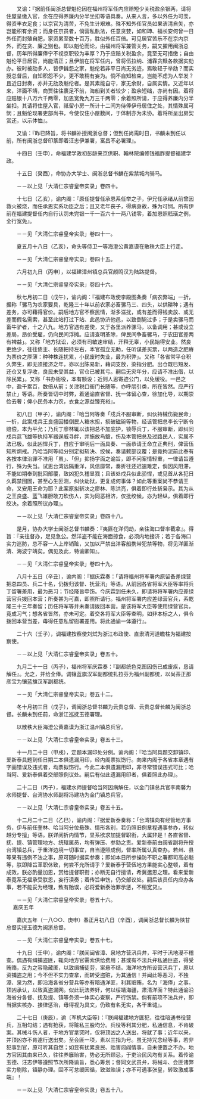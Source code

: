 <!-- { "loadSidebar": true } -->
　　又谕：『据前任闽浙总督魁伦因在福州将军任内应赔短少关税盈余银两，请将住屋呈缴入官，余在应得养廉内分半坐扣等语具奏。从来人言，多以外任为可羡，得资丰衣足食；以京官为清苦，不免生计艰难。殊不知外任官员如果洁清自矢，亦岂能积有余资；而身任京员者，倘营私骫法，任意贪婪，如和珅、福长安何曾一日外任而封殖自肥，家资累至数十百万，胜似外任百倍。可见居官苦乐不在京内京外，而在贪、廉之别也。即以魁伦而论，由福州将军兼管关务，嗣又擢用闽浙总督，历年所得廉俸宁不视京职较为丰厚？乃于应赔关税盈余，竟至无可措缴；自由魁伦平日居官，尚能清正；且伊前在将军任内，曾将伍拉纳、浦霖贪黩各款据实劾办。彼时被劾多人，皆伊雠怨之家，魁伦若非平日尚无劣迹，焉敢轻于举劾？而实授总督后，自知积怨不少，更不敢稍有妄为。倘不自知检束，岂能不虑为人举发？且近日封奏，亦并无劾及魁伦者。是其素能自守，家无余财，自属实情。又近年以来，洋面不靖，商贾往往裹足不前，海船到关者较少；盈余短绌，亦尚有因。着将应赔银十八万六千两零，加恩宽免九万三千两零；余着照所请，于应得养廉内分半坐扣。其请将住屋入官，祗留小房一所计十二间为侍俸伊母居住之处，其情殊属可悯；且魁伦现署吏部尚书，今使仅住小屋数间，于体制亦为未协。着将所呈出房契赏还，以示体恤』。

　　又谕：『昨已降旨，将书麟补授闽浙总督；但到任尚需时日，书麟未到任以前，所有闽浙总督印篆即着汪志伊兼署，富昌不必署理』。

　　十四日（壬申），命福建学政初彭龄来京供职、翰林院编修钱福胙提督福建学政。

　　十五日（癸酉），命协办大学士、闽浙总督书麟在紫禁城内骑马。

　　－－以上见「大清仁宗睿皇帝实录」卷四十。

　　十七日（乙亥），谕内阁：『原任提督任承恩系任举之子，伊兄任承绪从前曾因救火被烧，而任承恩实系功臣之后；且又老年丧子，得病身故，殊为可悯。所有伊前在福建提督任内自行认罚未完银一千一百六十一两八钱零，着加恩照嵇璜之例，全行宽免』。

　　－－见「大清仁宗睿皇帝实录」卷四十一。

　　夏五月十八日（乙亥），命头等侍卫一等海澄公黄嘉谟在散秩大臣上行走。

　　－－见「大清仁宗睿皇帝实录」卷四十五。

　　六月初九日（丙申），以福建漳州镇总兵官颜鸣汉为陆路提督。

　　－－见「大清仁宗睿皇帝实录」卷四十六。

　　秋七月初二日（戊午），谕内阁：『福建布政使李殿图条奏「病农弊端」一折，据称「骡马为农家要具，乾隆三十年以前农家必畜骡马三、四头，以供耕种；遇有差务，亦可藉得官价。嗣后地方官不察民情，渐多滋扰，或有差而得钱卖放、或无差而假名需索，甚至此站打过下站、此邑协济他邑，以致倒毙过多；于是卖骡马而畜牛驴者，十之八九。地方官遇有差使，又于各里派养骡马，以备调用；甚或设立差局，昂价受雇，仍向民间浮摊。应请查明革除，俾民间争畜骡马，于农田官差两有裨益」。又称「地方狱讼，必须有司敏速审结，开释无辜，小民始得安业。然良吏绝少，往往债主、长随把持左右，本官孤立无助，任听谋差买票，以两造之肥瘠为票价之厚薄：种种株连扰累，小民废时失业，最为积弊」。又称「各省常平仓积久弊生，即无须接济之年，亦以出陈易新，藉词支放，染指分肥。出仓既巳短发、还仓又复浮收，良民未受其益，官仓已被其亏。嗣后无灾年分，应请不准出借，以除民累」。又称「书办衙役，本有额设；近则人思寄迹公门，以免缓役。一邑之中，盈千累百，数倍从前；关津税口衙门长随等，亦呼朋引类，所在皆然。应严行禁止」等语。所奏皆切中时弊，着通谕直省督、抚一体留心查，徐加化导，以期崇俭去奢；俾小民务本力农，衣食之源益臻充裕』。

　　初八日（甲子），谕内阁：『哈当阿等奏「戍兵不服审断，纠伙持械伤毙民命」一折，此案戍兵王良盛因掽倒民人糖水担，损破磁碗等物，经该管把总李长宁断令赔偿，本为平允；乃兵丁廖林辄以该把总不加庇护，锁辱兵丁，不服审断，即纠同戍兵蓝飞雄等执持军器逞威寻衅，并施放鸟鎗，伤及本管把总及过路民人，实属不法已极。似此凶悍兵丁，自应于审明后一面具奏、一面恭请王命立正典刑，俾营伍知所炯戒。乃哈当阿等祗分别定拟斩决、绞候，奏请敕部议覆；是竟拘泥前此奉有各按本律治罪不准用「虽」、「但」抑扬字面之谕旨，即不问案情轻重，一律请旨遵行，殊为失当。试思台湾远隔重洋，风信靡常，奏折往还迟速难定，倘因风阻滞，不能如期奉到批回部覆，致凶犯久稽显戮；且该处戍兵似此骄悍，或见首从各犯日久羁禁囹圄，甚至心生叵测，纠伙劫狱，更复成何事体？如此等重案尚不恭请王命，又安用王命为耶？此案原拟斩决之廖林、陈洪亮，俱着即行处斩枭示。其为从之王良盛、蓝飞雄胆敢刀砍伤人，实为同恶相济，仅批绞候，亦为轻纵，俱着即行绞决。余着照所议办理』。

　　－－以上见「大清仁宗睿皇帝实录」卷四十八。

　　是月，协办大学士闽浙总督书麟奏：『夷匪在洋伺劫，亲往海口督率截拿』。得旨：『亲往督办，足见急公。然洋盗不能在海面掠食，必须内地接济；若于各海口实力巡防，总不容一人上岸销赃，又加以严禁出洋客船携带犯禁等物，将见洋匪渐清、海波宁靖矣。偶见及此，特谕卿知』。

　　－－见「大清仁宗睿皇帝实录」卷四十九。

　　八月十五日（辛丑），谕内阁：『据庆霖奏：「请将福州将军署内原留备差绿营把总四员、兵二十名，仍拨归该督、抚营汛」等语。从前因各省将军大臣等率将兵丁留署差用，最为恶习；节经降旨申饬。今庆霖到任未久，即请将将军署内应差绿营官兵拨回本营；所奏甚为可嘉，即照所请行。福州将军署内应差绿营官兵，系乾隆三十三年奏留；历任将军等并未奏请拨回本营。是该将军大臣等使用绿营官兵，竟成习气；想各省皆然，亦未可定。着交各将军大臣等查明，如非本标之人，俱令拨回本营当差，毋得任意私留衙署差用。将此通谕一体遵行』。

　　二十六（壬子），调福建按察使刘烒为浙江布政使、直隶清河道瞻柱为福建按察使。

　　－－以上见「大清仁宗睿皇帝实录」卷五十。

　　九月二十一日（丙子），福州将军庆霖奏：『副都统色克图因伤已成废疾，恳请解任』。允之，并给全俸。调镶蓝旗汉军副都统扎拉芬为福州副都统，以尚茶正那彦宝为镶蓝旗汉军副都统。

　　－－见「大清仁宗睿皇帝实录」卷五十二。

　　冬十月初三日（戊子），调闽浙总督书麟为云贵总督、云贵总督长麟为闽浙总督。长麟未到任前，命浙江巡抚玉德署理。

　　以散秩大臣海澄公黄嘉谟为浙江温州镇总兵官。

　　－－以上见「大清仁宗睿皇帝实录」卷五十三。

　　十一月二十日（甲戌），定题本漏印处分例。谕内阁：『哈当阿具题交卸镇印、爱新泰具题到任日期二本俱遗漏用印，经内阁票拟饬行。向来内阁于各省本章遇有字画错误及违式者，均票拟饬行。今此二本俱遗漏用印，非寻常错误违式可比；哈当阿、爱新泰俱着交部照例议处。嗣后有似此遗漏用印者，俱着照此办理』。

　　二十二日（丙子），福建水师提督哈当阿因病解任，以金门镇总兵官李南馨为水师提督、台湾协水师副将冯建功为金门镇总兵官。

　　－－以上见「大清仁宗睿皇帝实录」卷五十五。

　　十二月二十二日（乙巳），谕内阁：『据爱新泰奏称：「台湾镇向有经管地方事务，伊与前任奎林、哈当阿分位悬殊、情形各别，若仍照旧例章程遇事参办，转似越分专擅」等语。朕详阅折内情节，显系欲求加提督职衔，大属非是！各直省督、抚、提、镇管理地方、统辖属员，均有弹压、参劾之责。爱新泰前由闽省副将升授台湾镇总兵，于重洋边境一切事宜，自当遵照成例，督率所属认真查办。若州、县等果有违例不法之事，原可随时据实参奏；即如本日所参操防不职之署都司高必魁等，朕即降旨革职休致，何尝不允所请乎？爱新泰于营伍地方果能实心整顿，着有成效，朕必酌量加恩，赏给提督职衔；亦断无自行擅请，希冀邀恩之理。看来爱新泰竟系无福承受朕恩，妄行渎奏；着传旨申饬，仍交部议处。嗣后该员任内应办各事，若不能妥为经理，致有贻误，必将爱新泰治罪示惩，不稍宽贷』。

　　－－见「大清仁宗睿皇帝实录」卷五十六。  
　 
嘉庆五年

　　嘉庆五年（一八○○、庚申）春正月初八日（辛酉），调闽浙总督长麟为陕甘总督实授玉德为闽浙总督。

　　－－见「大清仁宗睿皇帝实录」卷五十七。

　　十九日（壬申），谕内阁：『朕闻闽省漳、泉地方营汛兵弁，平时于汛地漫不稽查。偶遇有缉捕盗匪，辄向地方官需索供给费用；甚或有不法兵弁私通巨盗，得受贿赂，反为之容隐藏匿，以致缉捕徒劳，案悬不结。海洋地方所设营汛兵丁，原以资捕盗之用；今不但不实力查拿，而转受盗赃，为其通信！并闻此等恶习，不独漳、泉为然，即沿海各省分营兵等亦有暗通洋匪，利其赃贿，名为「海俸」之事。顶凶承认，以致真盗漏网。似此玩法养奸，何以绥靖海疆，肃清洋面？特此通谕沿海省分各督、抚及提、镇等务须一体实心查察，严行饬禁。倘有前项不法兵弁，即当据实核办、接律惩治，毋得视为具文，仍致有名无实，各干重谴』。

　　二十七日（庚辰），谕〔军机大臣等〕：『朕闻福建地方匪犯，往往暗通书役营兵，互相勾结；遇有抢获，将赃私三股均分。兵役等利其分肥，私通信息，不肯破案。其械斗伤人者，于地方官拿究时，仅将顶凶之人送出，将就了事；近年以来，并顶凶亦不肯遽行送出矣。至会匪一项，素以三指为号。虽无持咒念经等事，若非犯事到官，原可听其自然；如显有扰累良民、贻害闾阎情事，自未便置之不办。地方官因其由来已久，往往养廱贻害，势必无所顾忌，于吏治民风均有关系。着传谕玉德、汪志伊等遵照节次所降谕旨，悉心筹划；督同文武员弁，将械斗、会匪诸弊实力剔除，镇静办理。固不可怠缓因循，致滋贻误；亦不可遇事张皇，转致激成事端』！

　　－－以上见「大清仁宗睿皇帝实录」卷五十八。

